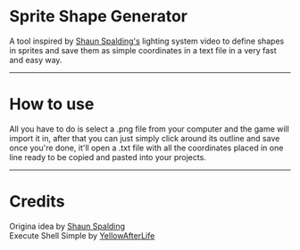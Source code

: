 # Sprite Shape Generator
A tool inspired by <a href="https://twitter.com/shaunspalding">Shaun Spalding's</a> lighting system video to define shapes in sprites and save them as simple coordinates in a text file in a very fast and easy way.

<hr>

# How to use
All you have to do is select a .png file from your computer and the game will import it in, after that you can just simply click around its outline and save once you're done, it'll open a .txt file with all the coordinates placed in one line ready to be copied and pasted into your projects.

<hr>

# Credits
Origina idea by <a href="https://twitter.com/shaunspalding">Shaun Spalding</a>
<br>
Execute Shell Simple by <a href="https://github.com/YellowAfterlife">YellowAfterLife</a>
